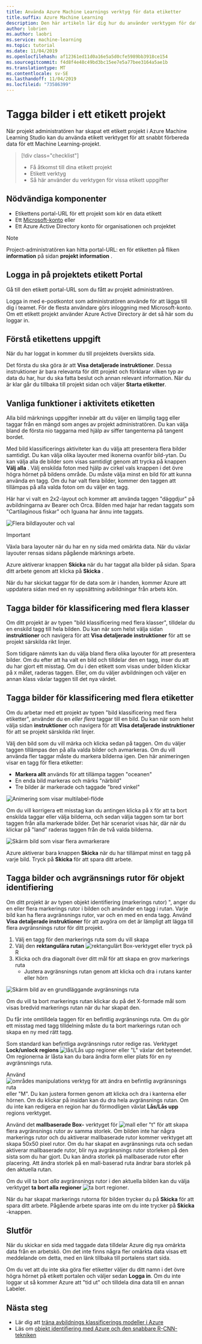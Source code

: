 ```yaml
---
title: Använda Azure Machine Learnings verktyg för data etiketter
title.suffix: Azure Machine Learning
description: Den här artikeln lär dig hur du använder verktygen för data märkning i ett Azure Machine Learning etiketting-projekt.
author: lobrien
ms.author: laobri
ms.service: machine-learning
ms.topic: tutorial
ms.date: 11/04/2019
ms.openlocfilehash: af12361ed11d0a16e5a5d0cfe5989bb3918ce154
ms.sourcegitcommit: f4d8f4e48c49bd3bc15ee7e5a77bee3164a5ae1b
ms.translationtype: MT
ms.contentlocale: sv-SE
ms.lasthandoff: 11/04/2019
ms.locfileid: "73586399"
---
```

# <a name="how-to-tag-images-in-a-labeling-project"></a>Tagga bilder i ett etikett projekt

När projekt administratören har skapat ett etikett projekt i Azure Machine Learning Studio kan du använda etikett verktyget för att snabbt förbereda data för ett Machine Learning-projekt. 

> [!div class="checklist"]
> * Få åtkomst till dina etikett projekt
> * Etikett verktyg
> * Så här använder du verktygen för vissa etikett uppgifter

## <a name="prerequisites"></a>Nödvändiga komponenter

* Etikettens portal-URL för ett projekt som kör en data etikett
* Ett [Microsoft-konto](https://account.microsoft.com/account) eller
* Ett Azure Active Directory konto för organisationen och projektet

> [!Note]
> Project-administratören kan hitta portal-URL: en för etiketten på fliken **information** på sidan **projekt information** . 

## <a name="logging-in-to-the-projects-labeling-portal"></a>Logga in på projektets etikett Portal

Gå till den etikett portal-URL som du fått av projekt administratören. 

Logga in med e-postkontot som administratören använde för att lägga till dig i teamet. För de flesta användare görs inloggning med Microsoft-konto. Om ett etikett projekt använder Azure Active Directory är det så här som du loggar in. 

## <a name="understanding-the-labeling-task"></a>Förstå etikettens uppgift

När du har loggat in kommer du till projektets översikts sida. 

Det första du ska göra är att **Visa detaljerade instruktioner**. Dessa instruktioner är bara relevanta för ditt projekt och förklarar vilken typ av data du har, hur du ska fatta beslut och annan relevant information. När du är klar går du tillbaka till projekt sidan och väljer **Starta etiketter**.

## <a name="common-features-of-the-labeling-task"></a>Vanliga funktioner i aktivitets etiketten

Alla bild märknings uppgifter innebär att du väljer en lämplig tagg eller taggar från en mängd som anges av projekt administratören. Du kan välja bland de första nio taggarna med hjälp av siffer tangenterna på tangent bordet.  

Med bild klassificerings aktiviteter kan du välja att presentera flera bilder samtidigt. Du kan välja olika layouter med ikonerna ovanför bild-ytan. Du kan välja alla de bilder som visas samtidigt genom att trycka på knappen **Välj alla** . Välj enskilda foton med hjälp av cirkel vals knappen i det övre högra hörnet på bildens område. Du måste välja minst en bild för att kunna använda en tagg. Om du har valt flera bilder, kommer den taggen att tillämpas på alla valda foton om du väljer en tagg.

Här har vi valt en 2x2-layout och kommer att använda taggen "däggdjur" på avbildningarna av Bearer och Orca. Bilden med hajar har redan taggats som "Cartilaginous fiskar" och Iguana har ännu inte taggats.

![Flera bildlayouter och val](media/how-to-label-images/layouts.png)

> [!Important] 
> Växla bara layouter när du har en ny sida med omärkta data. När du växlar layouter rensas sidans pågående märknings arbete. 

Azure aktiverar knappen **Skicka** när du har taggat alla bilder på sidan. Spara ditt arbete genom att klicka på **Skicka** . 

När du har skickat taggar för de data som är i handen, kommer Azure att uppdatera sidan med en ny uppsättning avbildningar från arbets kön.  

## <a name="tagging-images-for-multi-class-classification"></a>Tagga bilder för klassificering med flera klasser

Om ditt projekt är av typen "bild klassificering med flera klasser", tilldelar du en enskild tagg till hela bilden. Du kan när som helst välja sidan **instruktioner** och navigera för att **Visa detaljerade instruktioner** för att se projekt särskilda rikt linjer. 

Som tidigare nämnts kan du välja bland flera olika layouter för att presentera bilder. Om du efter att ha valt en bild och tilldelar den en tagg, inser du att du har gjort ett misstag. Om du i den etikett som visas under bilden klickar på `X` målet, raderas taggen. Eller, om du väljer avbildningen och väljer en annan klass växlar taggen till det nya värdet.

## <a name="tagging-images-for-multi-label-classification"></a>Tagga bilder för klassificering med flera etiketter

Om du arbetar med ett projekt av typen "bild klassificering med flera etiketter", använder du en _eller flera_ taggar till en bild. Du kan när som helst välja sidan **instruktioner** och navigera för att **Visa detaljerade instruktioner** för att se projekt särskilda rikt linjer. 

Välj den bild som du vill märka och klicka sedan på taggen. Om du väljer taggen tillämpas den på alla valda bilder och avmarkeras. Om du vill använda fler taggar måste du markera bilderna igen. Den här animeringen visar en tagg för flera etiketter:

* **Markera allt** används för att tillämpa taggen "oceanen"
* En enda bild markeras och märks "närbild"
* Tre bilder är markerade och taggade "bred vinkel"

![Animering som visar multilabel-flöde](media/how-to-label-images/multilabel.gif)

Om du vill korrigera ett misstag kan du antingen klicka på `X` för att ta bort enskilda taggar eller välja bilderna, och sedan välja taggen som tar bort taggen från alla markerade bilder. Det här scenariot visas här, där när du klickar på "land" raderas taggen från de två valda bilderna.

![Skärm bild som visar flera avmarkerare](media/how-to-label-images/multiple-deselection.png)

Azure aktiverar bara knappen **Skicka** när du har tillämpat minst en tagg på varje bild. Tryck på **Skicka** för att spara ditt arbete.

## <a name="tagging-images-and-bounding-boxes-for-object-detection"></a>Tagga bilder och avgränsnings rutor för objekt identifiering

Om ditt projekt är av typen objekt identifiering (markerings rutor) ", anger du en eller flera markerings rutor i bilden och använder en tagg i rutan. Varje bild kan ha flera avgränsnings rutor, var och en med en enda tagg. Använd **Visa detaljerade instruktioner** för att avgöra om det är lämpligt att lägga till flera avgränsnings rutor för ditt projekt.

1. Välj en tagg för den markerings ruta som du vill skapa
1. Välj den **rektangulära rutan** ![rektangulärt Box-verktyget](media/how-to-label-images/rectangular-box-tool.png) eller tryck på R 
1. Klicka och dra diagonalt över ditt mål för att skapa en grov markerings ruta
    * Justera avgränsnings rutan genom att klicka och dra i rutans kanter eller hörn

![Skärm bild av en grundläggande avgränsnings ruta](media/how-to-label-images/bounding-box-sequence.png)

Om du vill ta bort markerings rutan klickar du på det X-formade mål som visas bredvid markerings rutan när du har skapat den.

Du får inte omtilldela taggen för en befintlig avgränsnings ruta. Om du gör ett misstag med tagg tilldelning måste du ta bort markerings rutan och skapa en ny med rätt tagg.

Som standard kan befintliga avgränsnings rutor redige ras. Verktyget **Lock/unlock regions** ![lås/Lås upp regioner](media/how-to-label-images/lock-bounding-boxes-tool.png) eller "L" växlar det beteendet. Om regionerna är låsta kan du bara ändra form eller plats för en ny avgränsnings ruta.

Använd ![områdes **manipulations** verktyg för att ändra en befintlig avgränsnings ruta](media/how-to-label-images/regions-tool.png) eller "M". Du kan justera formen genom att klicka och dra i kanterna eller hörnen. Om du klickar på insidan kan du dra hela avgränsnings rutan. Om du inte kan redigera en region har du förmodligen växlat **Lås/Lås upp** regions verktyget. 

Använd det **mallbaserade Box-** verktyget för ![mall](media/how-to-label-images/template-box-tool.png) eller "t" för att skapa flera avgränsnings rutor av samma storlek. Om bilden inte har några markerings rutor och du aktiverar mallbaserade rutor kommer verktyget att skapa 50x50 pixel rutor. Om du har skapat en avgränsnings ruta och sedan aktiverar mallbaserade rutor, blir nya avgränsnings rutor storleken på den sista som du har gjort. Du kan ändra storlek på mallbaserade rutor efter placering. Att ändra storlek på en mall-baserad ruta ändrar bara storlek på den aktuella rutan. 

Om du vill ta bort _alla_ avgränsnings rutor i den aktuella bilden kan du välja verktyget **ta bort alla regioner** ![ta bort regioner](media/how-to-label-images/delete-regions-tool.png). 

När du har skapat markerings rutorna för bilden trycker du på **Skicka** för att spara ditt arbete. Pågående arbete sparas inte om du inte trycker på **Skicka** -knappen. 

## <a name="finishing-up"></a>Slutför 

När du skickar en sida med taggade data tilldelar Azure dig nya omärkta data från en arbetskö. Om det inte finns några fler omärkta data visas ett meddelande om detta, med en länk tillbaka till portalens start sida. 

Om du vet att du inte ska göra fler etiketter väljer du ditt namn i det övre högra hörnet på etikett portalen och väljer sedan **Logga in**. Om du inte loggar ut så kommer Azure att "tid ut" och tilldela dina data till en annan Labeler. 

## <a name="next-steps"></a>Nästa steg

* Lär dig att [träna avbildnings klassificerings modeller i Azure](https://docs.microsoft.com/azure/machine-learning/service/tutorial-train-models-with-aml)
* Läs om [objekt identifiering med Azure och den snabbare R-CNN-tekniken](https://www.microsoft.com/developerblog/2017/10/24/bird-detection-with-azure-ml-workbench/)